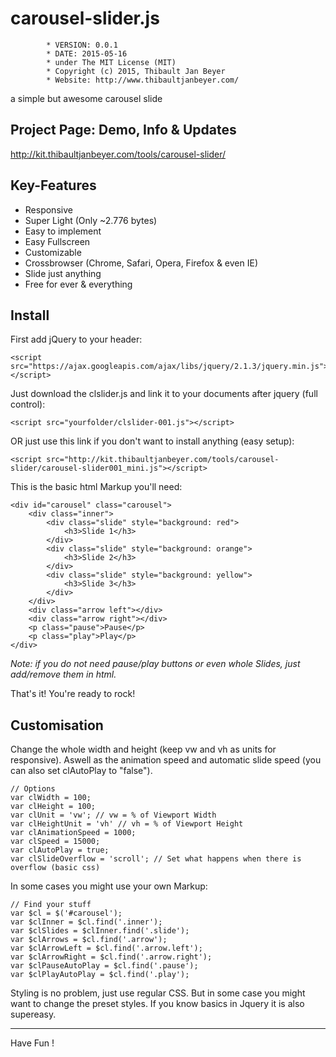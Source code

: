 # carousel-slider.js
			* VERSION: 0.0.1
 			* DATE: 2015-05-16
 			* under The MIT License (MIT)
 			* Copyright (c) 2015, Thibault Jan Beyer
			* Website: http://www.thibaultjanbeyer.com/

a simple but awesome carousel slide


Project Page: Demo, Info & Updates
-----------------------------------

http://kit.thibaultjanbeyer.com/tools/carousel-slider/


Key-Features
--------------------

+ Responsive
+ Super Light (Only ~2.776 bytes)
+ Easy to implement
+ Easy Fullscreen
+ Customizable
+ Crossbrowser (Chrome, Safari, Opera, Firefox & even IE)
+ Slide just anything
+ Free for ever & everything


Install
---------------

First add jQuery to your header:
```
<script src="https://ajax.googleapis.com/ajax/libs/jquery/2.1.3/jquery.min.js"></script>
```
Just download the clslider.js and link it to your documents after jquery (full control):
```
<script src="yourfolder/clslider-001.js"></script>
```
OR just use this link if you don't want to install anything (easy setup):
```
<script src="http://kit.thibaultjanbeyer.com/tools/carousel-slider/carousel-slider001_mini.js"></script>
```
This is the basic html Markup you'll need:
```
<div id="carousel" class="carousel">
	<div class="inner">
		<div class="slide" style="background: red">
			<h3>Slide 1</h3>
		</div>
		<div class="slide" style="background: orange">
			<h3>Slide 2</h3>
		</div>
		<div class="slide" style="background: yellow">
			<h3>Slide 3</h3>
		</div>
	</div>
	<div class="arrow left"></div>
	<div class="arrow right"></div>
	<p class="pause">Pause</p>
	<p class="play">Play</p>
</div>
```
*Note: if you do not need pause/play buttons or even whole Slides, just add/remove them in html.*

That's it! You're ready to rock!


Customisation
---------------------

Change the whole width and height (keep vw and vh as units for responsive). Aswell as the animation speed and automatic slide speed (you can also set clAutoPlay to "false").
```
// Options
var clWidth = 100;
var clHeight = 100;
var clUnit = 'vw'; // vw = % of Viewport Width
var clHeightUnit = 'vh' // vh = % of Viewport Height
var clAnimationSpeed = 1000;
var clSpeed = 15000;
var clAutoPlay = true;
var clSlideOverflow = 'scroll'; // Set what happens when there is overflow (basic css)
```
In some cases you might use your own Markup:
```
// Find your stuff
var $cl = $('#carousel');
var $clInner = $cl.find('.inner');
var $clSlides = $clInner.find('.slide');
var $clArrows = $cl.find('.arrow');
var $clArrowLeft = $cl.find('.arrow.left');
var $clArrowRight = $cl.find('.arrow.right');
var $clPauseAutoPlay = $cl.find('.pause');
var $clPlayAutoPlay = $cl.find('.play');
```
Styling is no problem, just use regular CSS. But in some case you might want to change the preset styles. If you know basics in Jquery it is also supereasy.

------------------
Have Fun !

